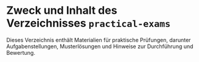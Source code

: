 # Zweck und Inhalt des Verzeichnisses `practical-exams`

Dieses Verzeichnis enthält Materialien für praktische Prüfungen, darunter Aufgabenstellungen, Musterlösungen und Hinweise zur Durchführung und Bewertung.
